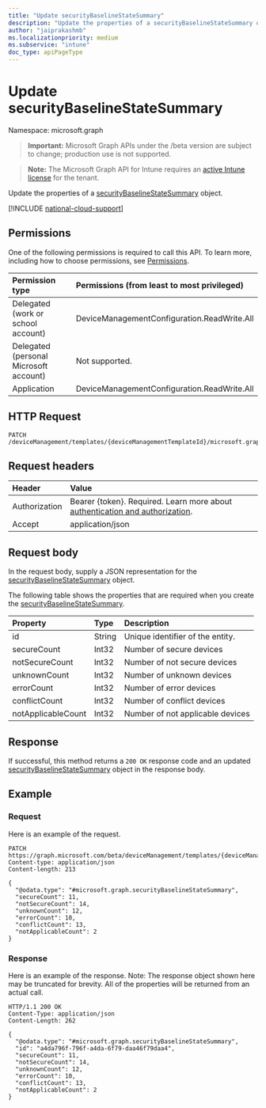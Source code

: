 ```yaml
---
title: "Update securityBaselineStateSummary"
description: "Update the properties of a securityBaselineStateSummary object."
author: "jaiprakashmb"
ms.localizationpriority: medium
ms.subservice: "intune"
doc_type: apiPageType
---
```


# Update securityBaselineStateSummary

Namespace: microsoft.graph

> **Important:** Microsoft Graph APIs under the /beta version are subject to change; production use is not supported.

> **Note:** The Microsoft Graph API for Intune requires an [active Intune license](https://go.microsoft.com/fwlink/?linkid=839381) for the tenant.

Update the properties of a [securityBaselineStateSummary](../resources/intune-deviceintent-securitybaselinestatesummary.md) object.

[!INCLUDE [national-cloud-support](../../includes/all-clouds.md)]

## Permissions
One of the following permissions is required to call this API. To learn more, including how to choose permissions, see [Permissions](/graph/permissions-reference).

|Permission type|Permissions (from least to most privileged)|
|:---|:---|
|Delegated (work or school account)|DeviceManagementConfiguration.ReadWrite.All|
|Delegated (personal Microsoft account)|Not supported.|
|Application|DeviceManagementConfiguration.ReadWrite.All|

## HTTP Request
<!-- {
  "blockType": "ignored"
}
-->
``` http
PATCH /deviceManagement/templates/{deviceManagementTemplateId}/microsoft.graph.securityBaselineTemplate/deviceStateSummary
```

## Request headers
|Header|Value|
|:---|:---|
|Authorization|Bearer {token}. Required. Learn more about [authentication and authorization](/graph/auth/auth-concepts).|
|Accept|application/json|

## Request body
In the request body, supply a JSON representation for the [securityBaselineStateSummary](../resources/intune-deviceintent-securitybaselinestatesummary.md) object.

The following table shows the properties that are required when you create the [securityBaselineStateSummary](../resources/intune-deviceintent-securitybaselinestatesummary.md).

|Property|Type|Description|
|:---|:---|:---|
|id|String|Unique identifier of the entity.|
|secureCount|Int32|Number of secure devices|
|notSecureCount|Int32|Number of not secure devices|
|unknownCount|Int32|Number of unknown devices|
|errorCount|Int32|Number of error devices|
|conflictCount|Int32|Number of conflict devices|
|notApplicableCount|Int32|Number of not applicable devices|



## Response
If successful, this method returns a `200 OK` response code and an updated [securityBaselineStateSummary](../resources/intune-deviceintent-securitybaselinestatesummary.md) object in the response body.

## Example

### Request
Here is an example of the request.
``` http
PATCH https://graph.microsoft.com/beta/deviceManagement/templates/{deviceManagementTemplateId}/microsoft.graph.securityBaselineTemplate/deviceStateSummary
Content-type: application/json
Content-length: 213

{
  "@odata.type": "#microsoft.graph.securityBaselineStateSummary",
  "secureCount": 11,
  "notSecureCount": 14,
  "unknownCount": 12,
  "errorCount": 10,
  "conflictCount": 13,
  "notApplicableCount": 2
}
```

### Response
Here is an example of the response. Note: The response object shown here may be truncated for brevity. All of the properties will be returned from an actual call.
``` http
HTTP/1.1 200 OK
Content-Type: application/json
Content-Length: 262

{
  "@odata.type": "#microsoft.graph.securityBaselineStateSummary",
  "id": "a4da796f-796f-a4da-6f79-daa46f79daa4",
  "secureCount": 11,
  "notSecureCount": 14,
  "unknownCount": 12,
  "errorCount": 10,
  "conflictCount": 13,
  "notApplicableCount": 2
}
```
